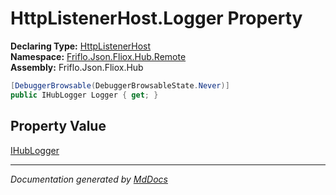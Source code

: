 ﻿<!--  
  <auto-generated>   
    The contents of this file were generated by a tool.  
    Changes to this file may be list if the file is regenerated  
  </auto-generated>   
-->

# HttpListenerHost.Logger Property

**Declaring Type:** [HttpListenerHost](../index.md)  
**Namespace:** [Friflo.Json.Fliox.Hub.Remote](../../index.md)  
**Assembly:** Friflo.Json.Fliox.Hub

```csharp
[DebuggerBrowsable(DebuggerBrowsableState.Never)]
public IHubLogger Logger { get; }
```

## Property Value

[IHubLogger](../../../IHubLogger/index.md)

___

*Documentation generated by [MdDocs](https://github.com/ap0llo/mddocs)*

